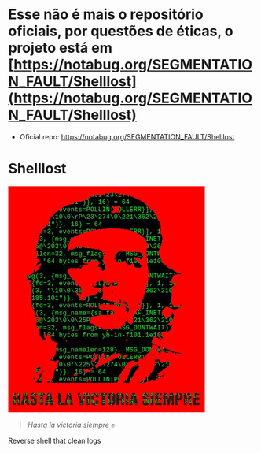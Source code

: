# Esse não é mais o repositório oficiais, por questões de éticas, o projeto está em [https://notabug.org/SEGMENTATION_FAULT/Shelllost](https://notabug.org/SEGMENTATION_FAULT/Shelllost)
* Oficial repo: https://notabug.org/SEGMENTATION_FAULT/Shelllost
# Shelllost
![Logo](img/logo.jpg)

> _Hasta la victoria siempre_ ✊

Reverse shell that clean logs

